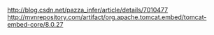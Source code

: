 http://blog.csdn.net/pazza_infer/article/details/7010477
http://mvnrepository.com/artifact/org.apache.tomcat.embed/tomcat-embed-core/8.0.27
